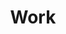 ---
title: Work
id: work
layout: work
bgImage: "img/work.jpg"
description: "We work with companies like Nike, Jumbo and the Port of Rotterdam"
menu:
  main:
    title: "bla"
    weight: 70
  footer:
    weight: 70
---